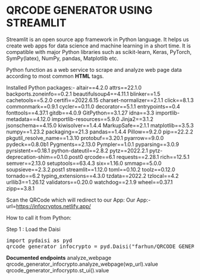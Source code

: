 # QRCODE GENERATOR USING STREAMLIT

Streamlit is an open source app framework in Python language. It helps us create web apps for data science and machine learning in a short time. It is compatible with major Python libraries such as scikit-learn, Keras, PyTorch, SymPy(latex), NumPy, pandas, Matplotlib etc.

Python function as a web service to scrape and analyze web page data according to most common **HTML** tags.

Installed Python packages:-
altair==4.2.0
attrs==22.1.0
backports.zoneinfo==0.2.1
beautifulsoup4==4.11.1
blinker==1.5
cachetools==5.2.0
certifi==2022.6.15
charset-normalizer==2.1.1
click==8.1.3
commonmark==0.9.1
cycler==0.11.0
decorator==5.1.1
entrypoints==0.4
fonttools==4.37.1
gitdb==4.0.9
GitPython==3.1.27
idna==3.3
importlib-metadata==4.12.0
importlib-resources==5.9.0
Jinja2==3.1.2
jsonschema==4.15.0
kiwisolver==1.4.4
MarkupSafe==2.1.1
matplotlib==3.5.3
numpy==1.23.2
packaging==21.3
pandas==1.4.4
Pillow==9.2.0
pip==22.2.2
pkgutil_resolve_name==1.3.10
protobuf==3.20.1
pyarrow==9.0.0
pydeck==0.8.0b1
Pygments==2.13.0
Pympler==1.0.1
pyparsing==3.0.9
pyrsistent==0.18.1
python-dateutil==2.8.2
pytz==2022.2.1
pytz-deprecation-shim==0.1.0.post0
qrcode==6.1
requests==2.28.1
rich==12.5.1
semver==2.13.0
setuptools==63.4.3
six==1.16.0
smmap==5.0.0
soupsieve==2.3.2.post1
streamlit==1.12.0
toml==0.10.2
toolz==0.12.0
tornado==6.2
typing_extensions==4.3.0
tzdata==2022.2
tzlocal==4.2
urllib3==1.26.12
validators==0.20.0
watchdog==2.1.9
wheel==0.37.1
zipp==3.8.1

Scan the QRCode which will redirect to our App:
Our App:-
  url=https://infocryptos.netlify.app/

How to call it from Python:

Step 1 : Load the Daisi
<pre>
import pydaisi as pyd
qrcode_generator_infocrypto = pyd.Daisi("farhun/QRCODE GENERATOR-INFOCRYPTO")
</pre>


**Documented endpoints**
analyze_webpage
qrcode_generator_infocrypto.analyze_webpage(wp_url).value
qrcode_generator_infocrypto.st_ui().value




